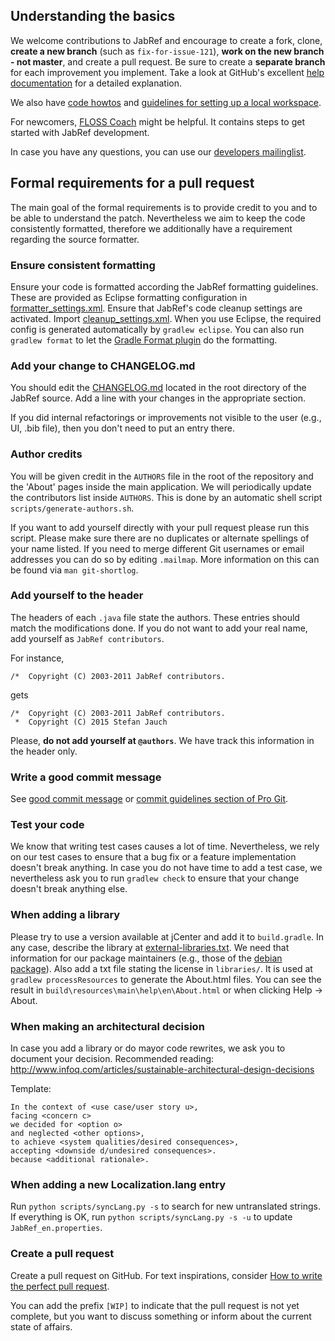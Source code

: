 ## Understanding the basics
We welcome contributions to JabRef and encourage to create a fork, clone, **create a new branch** (such as `fix-for-issue-121`), **work on the new branch - not master**, and create a pull request.
Be sure to create a **separate branch** for each improvement you implement.
Take a look at GitHub's excellent [help documentation] for a detailed explanation.

We also have [code howtos](https://github.com/JabRef/jabref/wiki/Code-Howtos) and [guidelines for setting up a local workspace](https://github.com/JabRef/jabref/wiki/Guidelines-for-setting-up-a-local-workspace).

For newcomers, [FLOSS Coach](http://www.flosscoach.com/) might be helpful.
It contains steps to get started with JabRef development.

In case you have any questions, you can use our [developers mailinglist](https://lists.sourceforge.net/lists/listinfo/jabref-devel).


## Formal requirements for a pull request
The main goal of the formal requirements is to provide credit to you and to be able to understand the patch.
Nevertheless we aim to keep the code consistently formatted, therefore we additionally have a requirement regarding the source formatter.


### Ensure consistent formatting
Ensure your code is formatted according the JabRef formatting guidelines.
These are provided as Eclipse formatting configuration in [formatter_settings.xml](ide-settings/formatter_settings.xml).
Ensure that JabRef's code cleanup settings are activated.
Import [cleanup_settings.xml](ide-settings/cleanup_settings.xml).
When you use Eclipse, the required config is generated automatically by `gradlew eclipse`.
You can also run `gradlew format` to let the [Gradle Format plugin](https://github.com/youribonnaffe/gradle-format-plugin) do the formatting.


### Add your change to CHANGELOG.md
You should edit the [CHANGELOG.md](CHANGELOG.md) located in the root directory of the JabRef source.
Add a line with your changes in the appropriate section.

If you did internal refactorings or improvements not visible to the user (e.g., UI, .bib file), then you don't need to put an entry there.


### Author credits
You will be given credit in the `AUTHORS` file in the root of the repository and the 'About' pages inside the main application.
We will periodically update the contributors list inside `AUTHORS`.
This is done by an automatic shell script `scripts/generate-authors.sh`.

If you want to add yourself directly with your pull request please run this script.
Please make sure there are no duplicates or alternate spellings of your name listed.
If you need to merge different Git usernames or email addresses you can do so by editing `.mailmap`.
More information on this can be found via `man git-shortlog`.


### Add yourself to the header
The headers of each `.java` file state the authors.
These entries should match the modifications done.
If you do not want to add your real name, add yourself as `JabRef contributors`.

For instance,

```plain
/*  Copyright (C) 2003-2011 JabRef contributors.
```

gets

```plain
/*  Copyright (C) 2003-2011 JabRef contributors.
 *  Copyright (C) 2015 Stefan Jauch
```

Please, **do not add yourself at `@authors`**.
We have track this information in the header only.

### Write a good commit message
See [good commit message] or [commit guidelines section of Pro Git].


### Test your code
We know that writing test cases causes a lot of time.
Nevertheless, we rely on our test cases to ensure that a bug fix or a feature implementation doesn't break anything.
In case you do not have time to add a test case, we nevertheless ask you to run `gradlew check` to ensure that your change doesn't break anything else.


### When adding a library
Please try to use a version available at jCenter and add it to `build.gradle`.
In any case, describe the library at [external-libraries.txt](external-libraries.txt).
We need that information for our package maintainers (e.g., those of the [debian package](https://tracker.debian.org/pkg/jabref)).
Also add a txt file stating the license in `libraries/`.
It is used at `gradlew processResources` to generate the About.html files.
You can see the result in `build\resources\main\help\en\About.html` or when clicking Help -> About.


### When making an architectural decision
In case you add a library or do mayor code rewrites, we ask you to document your decision.
Recommended reading: http://www.infoq.com/articles/sustainable-architectural-design-decisions

Template:
```
In the context of <use case/user story u>,
facing <concern c>
we decided for <option o>
and neglected <other options>,
to achieve <system qualities/desired consequences>,
accepting <downside d/undesired consequences>.
because <additional rationale>.
```


### When adding a new Localization.lang entry
Run `python scripts/syncLang.py -s` to search for new untranslated strings.
If everything is OK, run `python scripts/syncLang.py -s -u` to update `JabRef_en.properties`.



### Create a pull request
Create a pull request on GitHub.
For text inspirations, consider [How to write the perfect pull request](https://github.com/blog/1943-how-to-write-the-perfect-pull-request).

You can add the prefix `[WIP]` to indicate that the pull request is not yet complete, but you want to discuss something or inform about the current state of affairs.


[commit guidelines section of Pro Git]: http://git-scm.com/book/en/Distributed-Git-Contributing-to-a-Project#Commit-Guidelines
[good commit message]: http://tbaggery.com/2008/04/19/a-note-about-git-commit-messages.html
[help documentation]: https://help.github.com/articles/using-pull-requests/
